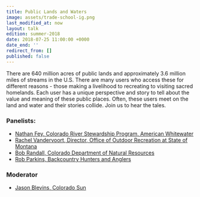 ```yaml
---
title: Public Lands and Waters
image: assets/trade-school-ig.png
last_modified_at: now
layout: talk
edition: summer-2018
date: 2018-07-25 11:00:00 +0000
date_end: ''
redirect_from: []
published: false
---
```

There are 640 million acres of public lands and approximately 3.6 million miles of streams in the U.S. There are many users who access these for different reasons - those making a livelihood to recreating to visiting sacred homelands. Each user has a unique perspective and story to tell about the value and meaning of these public places. Often, these users meet on the land and water and their stories collide. Join us to hear the tales.

### Panelists:

* [Nathan Fey, Colorado River Stewardship Program, American Whitewater](https://www.linkedin.com/in/nathanfey/)
* [Rachel Vandervoort, Director, Office of Outdoor Recreation at State of Montana](https://www.linkedin.com/in/rachel-vandevoort-8b03a534/)
* [Bob Randall, Colorado Department of Natural Resources](https://www.linkedin.com/in/bob-randall-100136158/)
* [Rob Parkins, Backcountry Hunters and Anglers](https://www.linkedin.com/in/robert-parkins-0b14b317/)

### Moderator

* [Jason Blevins, Colorado Sun]()